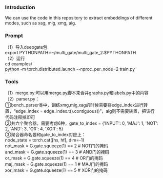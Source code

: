 ### Introduction
We can use the code in this repository to extract embeddings of different modes, such as xag, mig, xmg, aig.

### Prompt
（1）导入deepgate包 <br>
export PYTHONPATH=~/multi_gate/multi_gate_2:$PYTHONPATH <br>
（2）运行 <br>
cd examples/ <br>
python -m torch.distributed.launch --nproc_per_node=2  train.py<br>

### Tools
（1）merge.py:可以用merge.py脚本来合并graphs.py和labels.py中的内容<br>
（2）parser.py： <br>
    ①bench_parser类中，训练xmg,mig,xag的时候需要将edge_index进行转置，“edge_index = edge_index.t().contiguous()”，aig则不需要转置，把该行代码注释掉即可<br>
    ②共六个聚合器，需要考虑6种，gate_to_index = {'INPUT': 0, 'MAJ': 1, 'NOT': 2, 'AND': 3, 'OR': 4, 'XOR': 5} <br>
    ③聚合器命名要和gate_to_index对应上：<br>
        node_state = torch.cat([hs, hf], dim=-1) <br>
        not_mask = G.gate.squeeze(1) == 2  # NOT门的掩码 <br>
        and_mask = G.gate.squeeze(1) == 3  # AND门的掩码 <br>
        or_mask = G.gate.squeeze(1) == 4   # OR门的掩码 <br>
        maj_mask = G.gate.squeeze(1) == 1  # MAJ门的掩码 <br>
        xor_mask = G.gate.squeeze(1) == 5  # XOR门的掩码 <br>